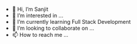 - 👋 Hi, I’m Sanjit
- 👀 I’m interested in ...
- 🌱 I’m currently learning Full Stack Development
- 💞️ I’m looking to collaborate on ...
- 📫 How to reach me ...

<!---
911Sanjit/911Sanjit is a ✨ special ✨ repository because its `README.md` (this file) appears on your GitHub profile.
You can click the Preview link to take a look at your changes.
--->
